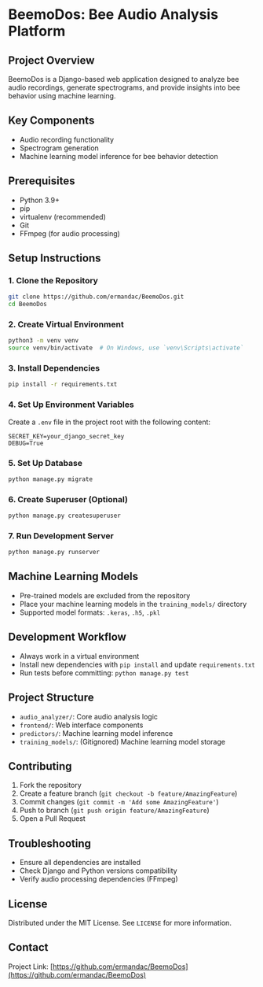 # BeemoDos: Bee Audio Analysis Platform

## Project Overview
BeemoDos is a Django-based web application designed to analyze bee audio recordings, generate spectrograms, and provide insights into bee behavior using machine learning.

## Key Components
- Audio recording functionality
- Spectrogram generation
- Machine learning model inference for bee behavior detection

## Prerequisites
- Python 3.9+
- pip
- virtualenv (recommended)
- Git
- FFmpeg (for audio processing)

## Setup Instructions

### 1. Clone the Repository
```bash
git clone https://github.com/ermandac/BeemoDos.git
cd BeemoDos
```

### 2. Create Virtual Environment
```bash
python3 -m venv venv
source venv/bin/activate  # On Windows, use `venv\Scripts\activate`
```

### 3. Install Dependencies
```bash
pip install -r requirements.txt
```

### 4. Set Up Environment Variables
Create a `.env` file in the project root with the following content:
```
SECRET_KEY=your_django_secret_key
DEBUG=True
```

### 5. Set Up Database
```bash
python manage.py migrate
```

### 6. Create Superuser (Optional)
```bash
python manage.py createsuperuser
```

### 7. Run Development Server
```bash
python manage.py runserver
```

## Machine Learning Models
- Pre-trained models are excluded from the repository
- Place your machine learning models in the `training_models/` directory
- Supported model formats: `.keras`, `.h5`, `.pkl`

## Development Workflow
- Always work in a virtual environment
- Install new dependencies with `pip install` and update `requirements.txt`
- Run tests before committing: `python manage.py test`

## Project Structure
- `audio_analyzer/`: Core audio analysis logic
- `frontend/`: Web interface components
- `predictors/`: Machine learning model inference
- `training_models/`: (Gitignored) Machine learning model storage

## Contributing
1. Fork the repository
2. Create a feature branch (`git checkout -b feature/AmazingFeature`)
3. Commit changes (`git commit -m 'Add some AmazingFeature'`)
4. Push to branch (`git push origin feature/AmazingFeature`)
5. Open a Pull Request

## Troubleshooting
- Ensure all dependencies are installed
- Check Django and Python versions compatibility
- Verify audio processing dependencies (FFmpeg)

## License
Distributed under the MIT License. See `LICENSE` for more information.

## Contact
Project Link: [https://github.com/ermandac/BeemoDos](https://github.com/ermandac/BeemoDos)
